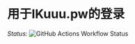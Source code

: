 # 用于IKuuu.pw的登录
*Status:*
![GitHub Actions Workflow Status](https://img.shields.io/github/actions/workflow/status/LemonFan-maker/ikuu_signin/blank.yml)
